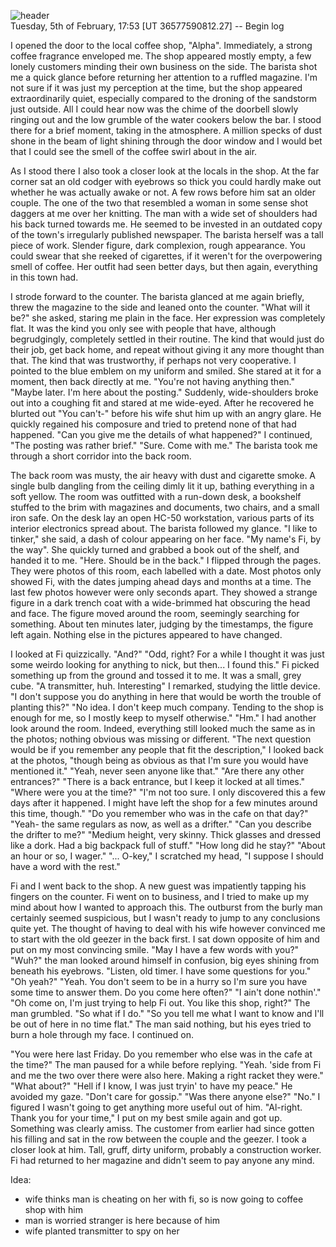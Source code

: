 ![header]()  
Tuesday, 5th of February, 17:53 [UT 36577590812.27] -- Begin log

I opened the door to the local coffee shop, "Alpha". Immediately, a strong coffee fragrance enveloped me. The shop appeared mostly empty, a few lonely customers minding their own business on the side. The barista shot me a quick glance before returning her attention to a ruffled magazine. I'm not sure if it was just my perception at the time, but the shop appeared extraordinarily quiet, especially compared to the droning of the sandstorm just outside. All I could hear now was the chime of the doorbell slowly ringing out and the low grumble of the water cookers below the bar. I stood there for a brief moment, taking in the atmosphere. A million specks of dust shone in the beam of light shining through the door window and I would bet that I could see the smell of the coffee swirl about in the air.

As I stood there I also took a closer look at the locals in the shop. At the far corner sat an old codger with eyebrows so thick you could hardly make out whether he was actually awake or not. A few rows before him sat an older couple. The one of the two that resembled a woman in some sense shot daggers at me over her knitting. The man with a wide set of shoulders had his back turned towards me. He seemed to be invested in an outdated copy of the town's irregularly published newspaper. The barista herself was a tall piece of work. Slender figure, dark complexion, rough appearance. You could swear that she reeked of cigarettes, if it weren't for the overpowering smell of coffee. Her outfit had seen better days, but then again, everything in this town had.

I strode forward to the counter. The barista glanced at me again briefly, threw the magazine to the side and leaned onto the counter. "What will it be?" she asked, staring me plain in the face. Her expression was completely flat. It was the kind you only see with people that have, although begrudgingly, completely settled in their routine. The kind that would just do their job, get back home, and repeat without giving it any more thought than that. The kind that was trustworthy, if perhaps not very cooperative. I pointed to the blue emblem on my uniform and smiled. She stared at it for a moment, then back directly at me. "You're not having anything then." "Maybe later. I'm here about the posting." Suddenly, wide-shoulders broke out into a coughing fit and stared at me wide-eyed. After he recovered he blurted out "You can't-" before his wife shut him up with an angry glare. He quickly regained his composure and tried to pretend none of that had happened. "Can you give me the details of what happened?" I continued, "The posting was rather brief." "Sure. Come with me." The barista took me through a short corridor into the back room.

The back room was musty, the air heavy with dust and cigarette smoke. A single bulb dangling from the ceiling dimly lit it up, bathing everything in a soft yellow. The room was outfitted with a run-down desk, a bookshelf stuffed to the brim with magazines and documents, two chairs, and a small iron safe. On the desk lay an open HC-50 workstation, various parts of its interior electronics spread about. The barista followed my glance. "I like to tinker," she said, a dash of colour appearing on her face. "My name's Fi, by the way". She quickly turned and grabbed a book out of the shelf, and handed it to me. "Here. Should be in the back." I flipped through the pages. They were photos of this room, each labelled with a date. Most photos only showed Fi, with the dates jumping ahead days and months at a time. The last few photos however were only seconds apart. They showed a strange figure in a dark trench coat with a wide-brimmed hat obscuring the head and face. The figure moved around the room, seemingly searching for something. About ten minutes later, judging by the timestamps, the figure left again. Nothing else in the pictures appeared to have changed.

I looked at Fi quizzically. "And?" "Odd, right? For a while I thought it was just some weirdo looking for anything to nick, but then... I found this." Fi picked something up from the ground and tossed it to me. It was a small, grey cube. "A transmitter, huh. Interesting" I remarked, studying the little device. "I don't suppose you do anything in here that would be worth the trouble of planting this?" "No idea. I don't keep much company. Tending to the shop is enough for me, so I mostly keep to myself otherwise." "Hm." I had another look around the room. Indeed, everything still looked much the same as in the photos; nothing obvious was missing or different. "The next question would be if you remember any people that fit the description," I looked back at the photos, "though being as obvious as that I'm sure you would have mentioned it." "Yeah, never seen anyone like that." "Are there any other entrances?" "There is a back entrance, but I keep it locked at all times." "Where were you at the time?" "I'm not too sure. I only discovered this a few days after it happened. I might have left the shop for a few minutes around this time, though." "Do you remember who was in the cafe on that day?" "Yeah- the same regulars as now, as well as a drifter." "Can you describe the drifter to me?" "Medium height, very skinny. Thick glasses and dressed like a dork. Had a big backpack full of stuff." "How long did he stay?" "About an hour or so, I wager." "... O-key," I scratched my head, "I suppose I should have a word with the rest."

Fi and I went back to the shop. A new guest was impatiently tapping his fingers on the counter. Fi went on to business, and I tried to make up my mind about how I wanted to approach this. The outburst from the burly man certainly seemed suspicious, but I wasn't ready to jump to any conclusions quite yet. The thought of having to deal with his wife however convinced me to start with the old geezer in the back first. I sat down opposite of him and put on my most convincing smile. "May I have a few words with you?" "Wuh?" the man looked around himself in confusion, big eyes shining from beneath his eyebrows. "Listen, old timer. I have some questions for you." "Oh yeah?" "Yeah. You don't seem to be in a hurry so I'm sure you have some time to answer them. Do you come here often?" "I ain't done nothin'." "Oh come on, I'm just trying to help Fi out. You like this shop, right?" The man grumbled. "So what if I do." "So you tell me what I want to know and I'll be out of here in no time flat." The man said nothing, but his eyes tried to burn a hole through my face. I continued on.

"You were here last Friday. Do you remember who else was in the cafe at the time?" The man paused for a while before replying. "Yeah. 'side from Fi and me the two over there were also here. Making a right racket they were." "What about?" "Hell if I know, I was just tryin' to have my peace." He avoided my gaze. "Don't care for gossip." "Was there anyone else?" "No." I figured I wasn't going to get anything more useful out of him. "Al-right. Thank you for your time," I put on my best smile again and got up. Something was clearly amiss. The customer from earlier had since gotten his filling and sat in the row between the couple and the geezer. I took a closer look at him. Tall, gruff, dirty uniform, probably a construction worker. Fi had returned to her magazine and didn't seem to pay anyone any mind.


Idea: 
- wife thinks man is cheating on her with fi, so is now going to coffee shop with him
- man is worried stranger is here because of him
- wife planted transmitter to spy on her
